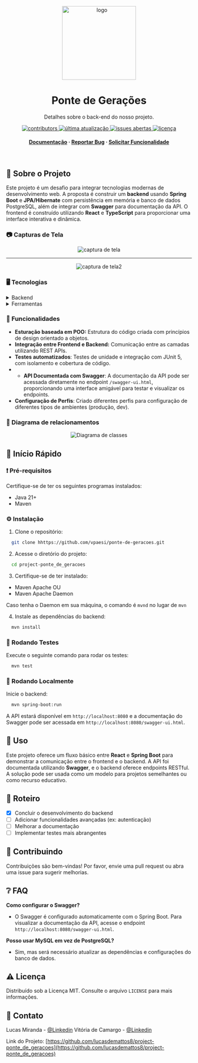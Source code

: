 <!--
Obrigado por usar este modelo de README.
Se você tiver sugestões, faça um fork deste projeto e crie uma pull request ou abra uma issue com o rótulo "enhancement".
-->
<div align="center">

  <img src="https://github.com/user-attachments/assets/be576345-bd57-43ea-95f8-05970528aac9" alt="logo" width="200" height="auto" />
  <h1>Ponte de Gerações</h1>

  <p>
    Detalhes sobre o back-end do nosso projeto.
  </p>

<!-- Badges -->
<p>
  <a href="https://github.com/lucasdemattos8/project-ponte_de_geracoes/graphs/contributors">
    <img src="https://img.shields.io/github/contributors/lucasdemattos8/project-ponte_de_geracoes" alt="contributors" />
  </a>
  <a href="https://github.com/lucasdemattos8/project-ponte_de_geracoes/commits">
    <img src="https://img.shields.io/github/last-commit/lucasdemattos8/project-ponte_de_geracoes" alt="última atualização" />
  </a>
  <a href="https://github.com/lucasdemattos8/project-ponte_de_geracoes/issues/">
    <img src="https://img.shields.io/github/issues/lucasdemattos8/project-ponte_de_geracoes" alt="issues abertas" />
  </a>
  <a href="https://github.com/lucasdemattos8/project-ponte_de_geracoes/blob/main/LICENSE">
    <img src="https://img.shields.io/github/license/lucasdemattos8/project-ponte_de_geracoes" alt="licença" />
  </a>
</p>

<h4>
    <a href="https://github.com/lucasdemattos8/project-ponte_de_geracoes">Documentação</a>
  <span> · </span>
    <a href="https://github.com/lucasdemattos8/project-ponte_de_geracoes/issues/">Reportar Bug</a>
  <span> · </span>
    <a href="https://github.com/lucasdemattos8/project-ponte_de_geracoes/issues/">Solicitar Funcionalidade</a>
  </h4>
</div>

<br />

<!-- Sobre o Projeto -->
## :star2: Sobre o Projeto

Este projeto é um desafio para integrar tecnologias modernas de desenvolvimento web. A proposta é construir um **backend** usando **Spring Boot** e **JPA/Hibernate** com persistência em memória e banco de dados PostgreSQL, além de integrar com **Swagger** para documentação da API. O frontend é construído utilizando **React** e **TypeScript** para proporcionar uma interface interativa e dinâmica.

<!-- Capturas de Tela -->
### :camera: Capturas de Tela

<div align="center">
  <img src="https://github.com/user-attachments/assets/c22001b2-f677-46b8-8058-5190c8d2b347"
 alt="captura de tela" />
  <hr>
  <img src="https://github.com/user-attachments/assets/b4b51fbb-8750-46fd-b3b4-9cbdfefcc442"
 alt="captura de tela2" />
</div>

<!-- Tecnologias -->
### :desktop_computer: Tecnologias

<details>
  <summary>Backend</summary>
  <ul>
    <li><a href="https://spring.io/projects/spring-boot">Spring Boot</a></li>
    <li><a href="https://www.h2database.com/html/main.html">H2 (Banco de dados em memória)</a></li>
    <li><a href="https://www.postgresql.org/">PostgreSQL</a></li>
    <li><a href="https://swagger.io/">Swagger</a></li>
  </ul>
</details>

<details>
  <summary>Ferramentas</summary>
  <ul>
    <li><a href="https://code.visualstudio.com/">VS Code</a></li>
    <li><a href="https://git-scm.com/">Git</a></li>
    <li><a href="https://www.postman.com/">Postman</a></li>
  </ul>
</details>

<!-- Funcionalidades -->
### :dart: Funcionalidades

- **Esturação baseada em POO:** Estrutura do código criada com princípios de design orientado a objetos.
- **Integração entre Frontend e Backend:** Comunicação entre as camadas utilizando REST APIs.
- **Testes automatizados**: Testes de unidade e integração com JUnit 5, com isolamento e cobertura de código.
- - **API Documentada com Swagger**: A documentação da API pode ser acessada diretamente no endpoint `/swagger-ui.html`, proporcionando uma interface amigável para testar e visualizar os endpoints.
- **Configuração de Perfis**: Criado diferentes perfis para configuração de diferentes tipos de ambientes (produção, dev).

### :handshake: Diagrama de relacionamentos


<div align="center">
  <img src="https://www.plantuml.com/plantuml/png/pL9DQzj04BthLsnzR55ehoM4XDgaXk2Oc1vwAYDf8Y_P3x4pQabB_djN6eju13K5N-A3T-VflT6RDxecXiIzTyKxtgD7ax1f4XAL3QIdolLOr0w8p8t0vazXyk_3NGojiOqKEqusbxNbPmNyjjsNsA32Y1CYAoZqliAaMqNVEVGO1kPBaVymiymsnNPmiMFWVlAolD-inijwysFxS7_xiDhjndgxsYpNczkfms4E8aiCeSQxsCwccOeQt18OZKVax6QuowFP-sayvD5NT1qcinyFWUHLs1WuNEPE13qLQG2FSrULJRmVRegPMXrWzwXgz62TGhfz3AWH8FeLqym1OaE2L34wX23GCAzMf_Xe7QuzjFWjkODhItmfX2i3Fy4wg1mkuPcK5ghOy_VO2pXzQY3dKIUrlDpmk2IThkpZRMTBJzQvMRYMRgQOpeZmr4xEZ7UIBpujp6LPciN7YultYzUl-REfOs2mWVvDbkLewjHWpbMciiI95sdndsGD3zmiAykhGVvgPfYt3Ta1nzEQuscLwgMunj3qtlq5"
 alt="Diagrama de classes" />
</div>



<!-- Início Rápido -->
## :toolbox: Início Rápido

<!-- Pré-requisitos -->
### :exclamation: Pré-requisitos

Certifique-se de ter os seguintes programas instalados:

- Java 21+
- Maven

<!-- Instalação -->
### :gear: Instalação

1. Clone o repositório:
```bash
  git clone hhttps://github.com/vpaesi/ponte-de-geracoes.git
```

2. Acesse o diretório do projeto:
```bash
  cd project-ponte_de_geracoes
```
3. Certifique-se de ter instalado:
* Maven Apache OU
* Maven Apache Daemon

Caso tenha o Daemon em sua máquina, o comando é `mvnd` no lugar de `mvn`

4. Instale as dependências do backend:
```bash
  mvn install
```

<!-- Rodando Testes -->
### :test_tube: Rodando Testes

Execute o seguinte comando para rodar os testes:
```bash
  mvn test
```

<!-- Rodando Localmente -->
### :running: Rodando Localmente

Inicie o backend:
```bash
  mvn spring-boot:run
```

A API estará disponível em `http://localhost:8080` e a documentação do Swagger pode ser acessada em `http://localhost:8080/swagger-ui.html`.

<!-- Uso -->
## :eyes: Uso

Este projeto oferece um fluxo básico entre **React** e **Spring Boot** para demonstrar a comunicação entre o frontend e o backend. A API foi documentada utilizando **Swagger**, e o backend oferece endpoints RESTful. A solução pode ser usada como um modelo para projetos semelhantes ou como recurso educativo.

<!-- Roteiro -->
## :compass: Roteiro

- [x] Concluir o desenvolvimento do backend
- [ ] Adicionar funcionalidades avançadas (ex: autenticação)
- [ ] Melhorar a documentação
- [ ] Implementar testes mais abrangentes

<!-- Contribuindo -->
## :wave: Contribuindo

Contribuições são bem-vindas! Por favor, envie uma pull request ou abra uma issue para sugerir melhorias.

<!-- FAQ -->
## :grey_question: FAQ

**Como configurar o Swagger?**
- O Swagger é configurado automaticamente com o Spring Boot. Para visualizar a documentação da API, acesse o endpoint `http://localhost:8080/swagger-ui.html`.

**Posso usar MySQL em vez de PostgreSQL?**
- Sim, mas será necessário atualizar as dependências e configurações do banco de dados.

<!-- Licença -->
## :warning: Licença

Distribuído sob a Licença MIT. Consulte o arquivo `LICENSE` para mais informações.

<!-- Contato -->
## :handshake: Contato

Lucas Miranda - [@Linkedin](https://www.linkedin.com/in/lucas-de-mattos-miranda/)
Vitória de Camargo - [@Linkedin](https://www.linkedin.com/in/vpaesi/)

Link do Projeto: [https://github.com/lucasdemattos8/project-ponte_de_geracoes](https://github.com/lucasdemattos8/project-ponte_de_geracoes)

